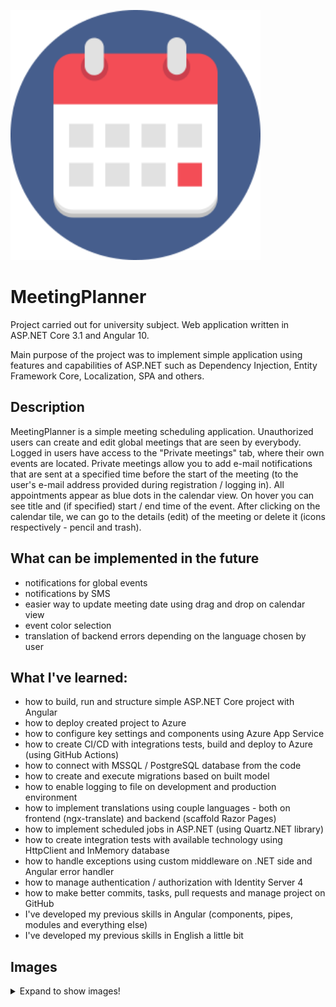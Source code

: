 <img src="readme/icon.png" width="400px" href="https://fvm.ukim.edu.mk/vetnest-summerschool/wp-content/uploads/2018/11/calendars-icon.png" /> <br />

# MeetingPlanner

Project carried out for university subject. Web application written in ASP.NET Core 3.1 and Angular 10.

Main purpose of the project was to implement simple application using features and capabilities of ASP.NET such as Dependency Injection, Entity Framework Core, Localization, SPA and others.

## Description

MeetingPlanner is a simple meeting scheduling application. Unauthorized users can create and edit global meetings that are seen by everybody. Logged in users have access to the "Private meetings" tab, where their own events are located. Private meetings allow you to add e-mail notifications that are sent at a specified time before the start of the meeting (to the user's e-mail address provided during registration / logging in).
All appointments appear as blue dots in the calendar view. On hover you can see title and (if specified) start / end time of the event. After clicking on the calendar tile, we can go to the details (edit) of the meeting or delete it (icons respectively - pencil and trash).

## What can be implemented in the future

- notifications for global events
- notifications by SMS
- easier way to update meeting date using drag and drop on calendar view
- event color selection
- translation of backend errors depending on the language chosen by user

## What I've learned:

- how to build, run and structure simple ASP.NET Core project with Angular
- how to deploy created project to Azure
- how to configure key settings and components using Azure App Service
- how to create CI/CD with integrations tests, build and deploy to Azure (using GitHub Actions)
- how to connect with MSSQL / PostgreSQL database from the code
- how to create and execute migrations based on built model
- how to enable logging to file on development and production environment
- how to implement translations using couple languages - both on frontend (ngx-translate) and backend (scaffold Razor Pages)
- how to implement scheduled jobs in ASP.NET (using Quartz.NET library)
- how to create integration tests with available technology using HttpClient and InMemory database
- how to handle exceptions using custom middleware on .NET side and Angular error handler
- how to manage authentication / authorization with Identity Server 4
- how to make better commits, tasks, pull requests and manage project on GitHub
- I've developed my previous skills in Angular (components, pipes, modules and everything else)
- I've developed my previous skills in English a little bit

## Images
<details>
<summary>
  Expand to show images!
</summary>
  <img src="readme/1%20-%20global calendar.png"/> <br />
  <hr style="margin-top: 20px; margin-bottom: 20px;"/>
  <img src="readme/2%20-%20global meeting details.png"/> <br />
  <hr style="margin-top: 20px; margin-bottom: 20px;"/>
  <img src="readme/3%20-%20languages.png"/> <br />
  <hr style="margin-top: 20px; margin-bottom: 20px;"/>
  <img src="readme/4%20-%20time input.png"/> <br />
  <hr style="margin-top: 20px; margin-bottom: 20px;"/>
  <img src="readme/5%20-%20private meeting details.png"/> <br />
  <hr style="margin-top: 20px; margin-bottom: 20px;"/>
  <img src="readme/6%20-%20private calendar.png"/>
</details>
